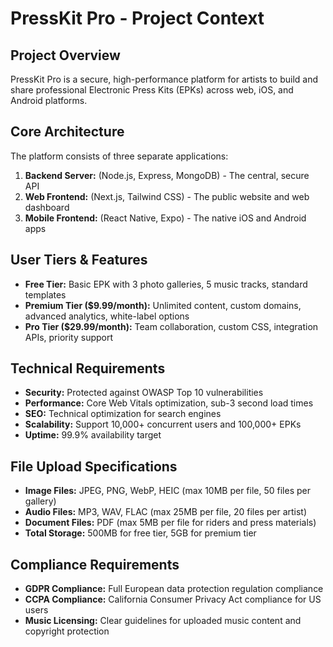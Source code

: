 # PressKit Pro - Project Context

## Project Overview
PressKit Pro is a secure, high-performance platform for artists to build and share professional Electronic Press Kits (EPKs) across web, iOS, and Android platforms.

## Core Architecture
The platform consists of three separate applications:
1. **Backend Server:** (Node.js, Express, MongoDB) - The central, secure API
2. **Web Frontend:** (Next.js, Tailwind CSS) - The public website and web dashboard  
3. **Mobile Frontend:** (React Native, Expo) - The native iOS and Android apps

## User Tiers & Features
- **Free Tier:** Basic EPK with 3 photo galleries, 5 music tracks, standard templates
- **Premium Tier ($9.99/month):** Unlimited content, custom domains, advanced analytics, white-label options
- **Pro Tier ($29.99/month):** Team collaboration, custom CSS, integration APIs, priority support

## Technical Requirements
- **Security:** Protected against OWASP Top 10 vulnerabilities
- **Performance:** Core Web Vitals optimization, sub-3 second load times
- **SEO:** Technical optimization for search engines
- **Scalability:** Support 10,000+ concurrent users and 100,000+ EPKs
- **Uptime:** 99.9% availability target

## File Upload Specifications
- **Image Files:** JPEG, PNG, WebP, HEIC (max 10MB per file, 50 files per gallery)
- **Audio Files:** MP3, WAV, FLAC (max 25MB per file, 20 files per artist)
- **Document Files:** PDF (max 5MB per file for riders and press materials)
- **Total Storage:** 500MB for free tier, 5GB for premium tier

## Compliance Requirements
- **GDPR Compliance:** Full European data protection regulation compliance
- **CCPA Compliance:** California Consumer Privacy Act compliance for US users
- **Music Licensing:** Clear guidelines for uploaded music content and copyright protection